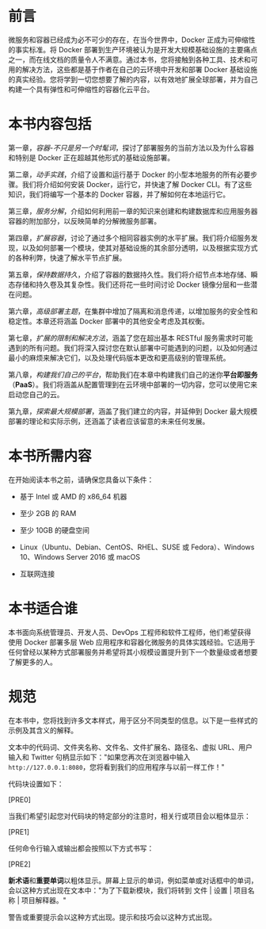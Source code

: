 # 前言

微服务和容器已经成为必不可少的存在，在当今世界中，Docker 正成为可伸缩性的事实标准。将 Docker 部署到生产环境被认为是开发大规模基础设施的主要痛点之一，而在线文档的质量令人不满意。通过本书，您将接触到各种工具、技术和可用的解决方法，这些都是基于作者在自己的云环境中开发和部署 Docker 基础设施的真实经验。您将学到一切您想要了解的内容，以有效地扩展全球部署，并为自己构建一个具有弹性和可伸缩性的容器化云平台。

# 本书内容包括

第一章，*容器-不只是另一个时髦词*，探讨了部署服务的当前方法以及为什么容器和特别是 Docker 正在超越其他形式的基础设施部署。

第二章，*动手实践*，介绍了设置和运行基于 Docker 的小型本地服务的所有必要步骤。我们将介绍如何安装 Docker，运行它，并快速了解 Docker CLI。有了这些知识，我们将编写一个基本的 Docker 容器，并了解如何在本地运行它。

第三章，*服务分解*，介绍如何利用前一章的知识来创建和构建数据库和应用服务器容器的附加部分，以反映简单的分解微服务部署。

第四章，*扩展容器*，讨论了通过多个相同容器实例的水平扩展。我们将介绍服务发现，以及如何部署一个模块，使其对基础设施的其余部分透明，以及根据实现方式的各种利弊，快速了解水平节点扩展。

第五章，*保持数据持久*，介绍了容器的数据持久性。我们将介绍节点本地存储、瞬态存储和持久卷及其复杂性。我们还将花一些时间讨论 Docker 镜像分层和一些潜在问题。

第六章，*高级部署主题*，在集群中增加了隔离和消息传递，以增加服务的安全性和稳定性。本章还将涵盖 Docker 部署中的其他安全考虑及其权衡。

第七章，*扩展的限制和解决方法*，涵盖了您在超出基本 RESTful 服务需求时可能遇到的所有问题。我们将深入探讨您在默认部署中可能遇到的问题，以及如何通过最小的麻烦来解决它们，以及处理代码版本更改和更高级别的管理系统。

第八章，*构建我们自己的平台*，帮助我们在本章中构建我们自己的迷你**平台即服务**（**PaaS**）。我们将涵盖从配置管理到在云环境中部署的一切内容，您可以使用它来启动您自己的云。

第九章，*探索最大规模部署*，涵盖了我们建立的内容，并延伸到 Docker 最大规模部署的理论和实际示例，还涵盖了读者应该留意的未来任何发展。

# 本书所需内容

在开始阅读本书之前，请确保您具备以下条件：

+   基于 Intel 或 AMD 的 x86_64 机器

+   至少 2GB 的 RAM

+   至少 10GB 的硬盘空间

+   Linux（Ubuntu、Debian、CentOS、RHEL、SUSE 或 Fedora）、Windows 10、Windows Server 2016 或 macOS

+   互联网连接

# 本书适合谁

本书面向系统管理员、开发人员、DevOps 工程师和软件工程师，他们希望获得使用 Docker 部署多层 Web 应用程序和容器化微服务的具体实践经验。它适用于任何曾经以某种方式部署服务并希望将其小规模设置提升到下一个数量级或者想要了解更多的人。

# 规范

在本书中，您将找到许多文本样式，用于区分不同类型的信息。以下是一些样式的示例及其含义的解释。

文本中的代码词、文件夹名称、文件名、文件扩展名、路径名、虚拟 URL、用户输入和 Twitter 句柄显示如下："如果您再次在浏览器中输入`http://127.0.0.1:8080`，您将看到我们的应用程序与以前一样工作！"

代码块设置如下：

[PRE0]

当我们希望引起您对代码块的特定部分的注意时，相关行或项目会以粗体显示：

[PRE1]

任何命令行输入或输出都会按照以下方式书写：

[PRE2]

**新术语**和**重要单词**以粗体显示。屏幕上显示的单词，例如菜单或对话框中的单词，会以这种方式出现在文本中："为了下载新模块，我们将转到 文件 | 设置 | 项目名称 | 项目解释器。"

警告或重要提示会以这种方式出现。提示和技巧会以这种方式出现。
